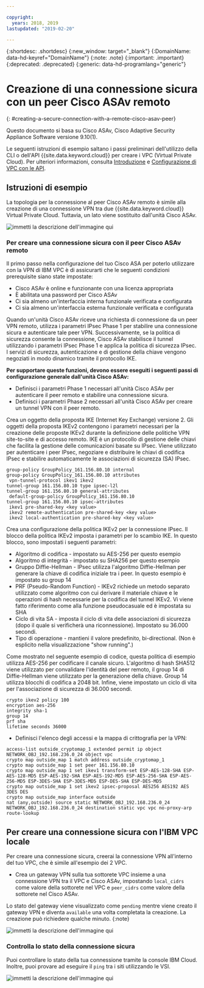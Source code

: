 ```yaml
---

copyright:
  years: 2018, 2019
lastupdated: "2019-02-20"

---
```


{:shortdesc: .shortdesc} 
{:new_window: target="_blank"} 
{:DomainName: data-hd-keyref="DomainName"} 
{:note: .note} 
{:important: .important} 
{:deprecated: .deprecated} 
{:generic: data-hd-programlang="generic"}

# Creazione di una connessione sicura con un peer Cisco ASAv remoto
{: #creating-a-secure-connection-with-a-remote-cisco-asav-peer}

Questo documento si basa su Cisco ASAv, Cisco Adaptive Security Appliance Software versione 9.10(1).

Le seguenti istruzioni di esempio saltano i passi preliminari dell'utilizzo della CLI o dell'API {{site.data.keyword.cloud}} per creare i VPC (Virtual Private Cloud). Per ulteriori informazioni, consulta [Introduzione](https://{DomainName}/docs/infrastructure/vpc?topic=vpc-getting-started-with-ibm-cloud-virtual-private-cloud-infrastructure) e [Configurazione di VPC con le API](https://{DomainName}/docs/infrastructure/vpc?topic=vpc-creating-a-vpc-using-the-rest-apis).

## Istruzioni di esempio
La topologia per la connessione al peer Cisco ASAv remoto è simile alla creazione di una connessione VPN tra due {{site.data.keyword.cloud}} Virtual Private Cloud. Tuttavia, un lato viene sostituito dall'unità Cisco ASAv.

![immetti la descrizione dell'immagine qui](./images/vpc-vpn-asav-figure.png)

### Per creare una connessione sicura con il peer Cisco ASAv remoto

Il primo passo nella configurazione del tuo Cisco ASA per poterlo utilizzare con la VPN di IBM VPC è
di assicurarti che le seguenti condizioni prerequisite siano state impostate:

* Cisco ASAv è online e funzionante con una licenza appropriata
* È abilitata una password per Cisco ASAv
* Ci sia almeno un'interfaccia interna funzionale verificata e configurata
* Ci sia almeno un'interfaccia esterna funzionale verificata e configurata

Quando un'unità Cisco ASAv riceve una richiesta di connessione da un peer VPN remoto, utilizza i parametri IPsec Phase 1 per stabilire una connessione sicura e autenticare tale peer VPN. Successivamente, se la politica di sicurezza consente la connessione, Cisco ASAv stabilisce il tunnel utilizzando i parametri IPsec Phase 1 e applica la politica di sicurezza IPsec. I servizi di sicurezza, autenticazione e di gestione della chiave vengono negoziati in modo dinamico tramite il protocollo IKE.

**Per supportare queste funzioni, devono essere eseguiti i seguenti passi di configurazione generale dall'unità Cisco ASAv:**

* Definisci i parametri Phase 1 necessari all'unità Cisco ASAv per autenticare il peer remoto e stabilire una connessione sicura.
* Definisci i parametri Phase 2 necessari all'unità Cisco ASAv per creare un tunnel VPN con il peer remoto.

Crea un oggetto della proposta IKE (Internet Key Exchange) versione 2. Gli oggetti della proposta IKEv2
contengono i parametri necessari per la creazione delle proposte IKEv2 durante la definizione delle politiche VPN site-to-site
e di accesso remoto. IKE è un protocollo di gestione delle chiavi che facilita la gestione delle comunicazioni
basate su IPsec. Viene utilizzato per autenticare i peer IPsec, negoziare e distribuire le chiavi di codifica
IPsec e stabilire automaticamente le associazioni di sicurezza (SA) IPsec. 

```
group-policy GroupPolicy_161.156.80.10 internal
group-policy GroupPolicy_161.156.80.10 attributes
 vpn-tunnel-protocol ikev1 ikev2 
tunnel-group 161.156.80.10 type ipsec-l2l
tunnel-group 161.156.80.10 general-attributes
 default-group-policy GroupPolicy_161.156.80.10
tunnel-group 161.156.80.10 ipsec-attributes
 ikev1 pre-shared-key <key value>
 ikev2 remote-authentication pre-shared-key <key value>
 ikev2 local-authentication pre-shared-key <key value>
```

Crea una configurazione della politica IKEv2 per la connessione IPsec. Il blocco della politica IKEv2 imposta i
parametri per lo scambio IKE. In questo blocco, sono impostati i seguenti parametri:
* Algoritmo di codifica - impostato su AES-256 per questo esempio
* Algoritmo di integrità - impostato su SHA256 per questo esempio
* Gruppo Diffie-Hellman - IPsec utilizza l'algoritmo Diffie-Hellman per generare la chiave di codifica iniziale
tra i peer. In questo esempio è impostato su group 14
* PRF (Pseudo-Random Function) - IKEv2 richiede un metodo separato utilizzato come algoritmo
con cui derivare il materiale chiave e le operazioni di hash necessarie per la codifica
del tunnel IKEv2. Vi viene fatto riferimento come alla funzione pseudocasuale ed è impostata su SHA
* Ciclo di vita SA - imposta il ciclo di vita delle associazioni di sicurezza (dopo il quale
si verificherà una riconnessione). Impostato su 36.000 secondi.
* Tipo di operazione - mantieni il valore predefinito, bi-directional. (Non è esplicito nella visualizzazione "show running".)

Come mostrato nel seguente esempio di codice, questa politica di esempio utilizza AES-256 per codificare il canale sicuro. L'algoritmo di hash SHA512
viene utilizzato per convalidare l'identità del peer remoto, il group 14 di Diffie-Hellman
viene utilizzato per la generazione della chiave. Group 14 utilizza blocchi di codifica a 2048 bit. Infine,
viene impostato un ciclo di vita per l'associazione di sicurezza di 36.000 secondi.

```
crypto ikev2 policy 100
encryption aes-256
integrity sha-1
group 14
prf sha
lifetime seconds 36000
```

* Definisci l'elenco degli accessi e la mappa di crittografia per la VPN:

```
access-list outside_cryptomap_1 extended permit ip object NETWORK_OBJ_192.168.236.0_24 object vpc 
crypto map outside_map 1 match address outside_cryptomap_1
crypto map outside_map 1 set peer 161.156.80.10 
crypto map outside_map 1 set ikev1 transform-set ESP-AES-128-SHA ESP-AES-128-MD5 ESP-AES-192-SHA ESP-AES-192-MD5 ESP-AES-256-SHA ESP-AES-256-MD5 ESP-3DES-SHA ESP-3DES-MD5 ESP-DES-SHA ESP-DES-MD5
crypto map outside_map 1 set ikev2 ipsec-proposal AES256 AES192 AES 3DES DES
crypto map outside_map interface outside
nat (any,outside) source static NETWORK_OBJ_192.168.236.0_24 NETWORK_OBJ_192.168.236.0_24 destination static vpc vpc no-proxy-arp route-lookup
```

## Per creare una connessione sicura con l'IBM VPC locale

Per creare una connessione sicura, creerai la connessione VPN all'interno del tuo VPC, che è simile all'esempio dei 2 VPC.

* Crea un gateway VPN sulla tua sottorete VPC insieme a una connessione VPN tra il VPC e Cisco ASAv, impostando `local_cidrs` come valore della sottorete nel VPC e `peer_cidrs` come valore della sottorete nel Cisco ASAv.

Lo stato del gateway viene visualizzato come `pending` mentre viene creato il gateway VPN e diventa `available` una volta completata la creazione. La creazione può richiedere qualche minuto. 
{:note}


![immetti la descrizione dell'immagine qui](./images/vpc-vpn-asav-connection.png)

### Controlla lo stato della connessione sicura

Puoi controllare lo stato della tua connessione tramite la console IBM Cloud. Inoltre, puoi provare ad eseguire il `ping` tra i siti utilizzando le VSI.

![immetti la descrizione dell'immagine qui](./images/vpc-vpn-asav-status.png)
